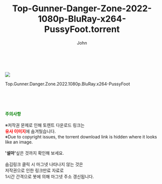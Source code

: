 ﻿---
layout: post
title:  "    Top-Gunner-Danger-Zone-2022-1080p-BluRay-x264-PussyFoot.torrent"
author: John
categories: [ 영화 ]
tags: [  ]
image: https://torrentrj55.com/uploadfile/full/0cea6031e3f3d2b6068fb7b2f150cabe73552105.jpg 
description: "    Top-Gunner-Danger-Zone-2022-1080p-BluRay-x264-PussyFoot torrent 정보 공유"
toc: true
toc_sticky: true
---

<br>
<p><img src="https://torrentrj55.com/uploadfile/full/0cea6031e3f3d2b6068fb7b2f150cabe73552105.jpg"/></p>
 Top.Gunner.Danger.Zone.2022.1080p.BluRay.x264-PussyFoot  
    
<br><br><br>
<p data-ke-size="size16"><b><span style="color: green;">주의사항</span></b><br /><br />※저작권 문제로 인해 토렌트 다운로드 링크는<br /><b><span style="color: red;">유사 이미지</span></b>에 숨겨뒀습니다.<br />※Due to copyright issues, the torrent download link is hidden where it looks like an image.<br /><br /><b>'설마'</b>싶은 것까지 확인해 보세요.<br /><br />숨김링크 클릭 시 마그넷 나타나지 않는 것은<br />저작권으로 인한 링크만료 자료로<br />1시간 간격으로 봇에 의해 마그넷 주소 갱신됩니다.</p>
